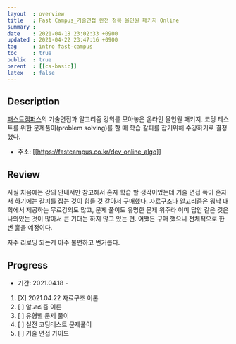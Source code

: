 ```yaml
---
layout  : overview
title   : Fast Campus_기술면접 완전 정복 올인원 패키지 Online
summary : 
date    : 2021-04-18 23:02:33 +0900
updated : 2021-04-22 23:47:16 +0900
tag     : intro fast-campus
toc     : true
public  : true
parent  : [[cs-basic]]
latex   : false
---
```


## Description

[패스트캠퍼스](https://fastcampus.co.kr)의 기술면접과 알고리즘 강의를 모아놓은 온라인 올인원 패키지. 코딩 테스트를 위한 문제풀이(problem solving)를 할 때 학습 갈피를 잡기위해 수강하기로 결정했다.

+ 주소: [[https://fastcampus.co.kr/dev_online_algo]]

## Review

사실 처음에는 강의 안내서만 참고해서 혼자 학습 할 생각이었는데 기술 면접 쪽이 혼자서 하기에는 갈피를 잡는 것이 힘들 것 같아서 구매했다. 자료구조나 알고리즘은 워낙 대학에서 제공하는 무료강의도 많고, 문제 풀이도 유명한 문제 위주라 이미 답안 같은 것은 나와있는 것이 많아서 큰 기대는 하지 않고 있는 편. 어쨌든 구매 했으니 전체적으로 한 번 훑을 예정이다.

자주 리로딩 되는게 아주 불편하고 번거롭다.

## Progress

+ 기간: 2021.04.18 -

1. [X] 2021.04.22 자료구조 이론
1. [ ] 알고리즘 이론
1. [ ] 유형별 문제 풀이
1. [ ] 실전 코딩테스트 문제풀이
1. [ ] 기술 면접 가이드
